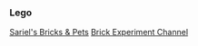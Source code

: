 ### Lego

[Sariel's Bricks & Pets](https://www.youtube.com/channel/UCUH5uajsvjan8wE6GWOrRJg)
[Brick Experiment Channel](https://www.youtube.com/channel/UClsFdM0HzTdF1JYoraQ0aUw)
